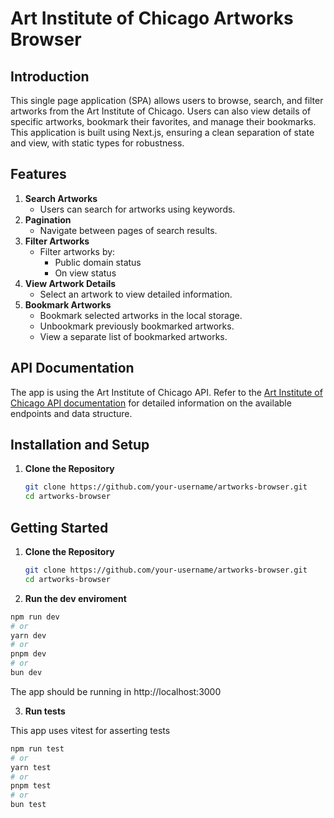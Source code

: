 # Art Institute of Chicago Artworks Browser

## Introduction

This single page application (SPA) allows users to browse, search, and filter artworks from the Art Institute of Chicago. Users can also view details of specific artworks, bookmark their favorites, and manage their bookmarks. This application is built using Next.js, ensuring a clean separation of state and view, with static types for robustness.

## Features

1. **Search Artworks**
   - Users can search for artworks using keywords.
2. **Pagination**
   - Navigate between pages of search results.
3. **Filter Artworks**
   - Filter artworks by:
     - Public domain status
     - On view status
4. **View Artwork Details**
   - Select an artwork to view detailed information.
5. **Bookmark Artworks**
   - Bookmark selected artworks in the local storage.
   - Unbookmark previously bookmarked artworks.
   - View a separate list of bookmarked artworks.

## API Documentation

The app is using the Art Institute of Chicago API.
Refer to the [Art Institute of Chicago API documentation](https://api.artic.edu/) for detailed information on the available endpoints and data structure.

## Installation and Setup

1. **Clone the Repository**
   ```bash
   git clone https://github.com/your-username/artworks-browser.git
   cd artworks-browser
   ```

## Getting Started

1. **Clone the Repository**

   ```bash
   git clone https://github.com/your-username/artworks-browser.git
   cd artworks-browser
   ```

2. **Run the dev enviroment**

```bash
npm run dev
# or
yarn dev
# or
pnpm dev
# or
bun dev
```

The app should be running in http://localhost:3000

3. **Run tests**

This app uses vitest for asserting tests

```bash
npm run test
# or
yarn test
# or
pnpm test
# or
bun test
```
